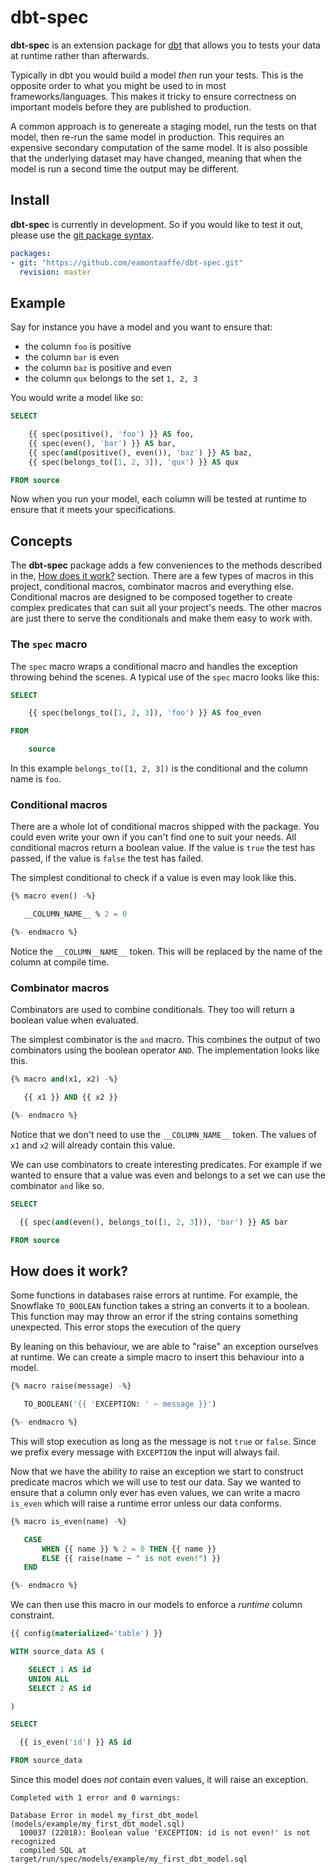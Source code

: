 # dbt-spec

**dbt-spec** is an extension package for
[dbt](https://github.com/fishtown-analytics/dbt) that allows you to
tests your data at runtime rather than afterwards.

Typically in dbt you would build a model _then_ run your tests. This
is the opposite order to what you might be used to in most
frameworks/languages. This makes it tricky to ensure correctness on
important models before they are published to production.

A common approach is to genereate a staging model, run the tests on
that model, then re-run the same model in production. This requires an
expensive secondary computation of the same model. It is also possible
that the underlying dataset may have changed, meaning that when the
model is run a second time the output may be different.

## Install

**dbt-spec** is currently in development. So if you would like to test
it out, please use the [git package
syntax](https://docs.getdbt.com/docs/building-a-dbt-project/package-management#git-packages).

```yaml
packages:
- git: "https://github.com/eamontaaffe/dbt-spec.git"
  revision: master
```

## Example

Say for instance you have a model and you want to ensure that:

- the column `foo` is positive
- the column `bar` is even
- the column `baz` is positive and even
- the column `qux` belongs to the set `1, 2, 3`

You would write a model like so:

```sql
SELECT

    {{ spec(positive(), 'foo') }} AS foo,
    {{ spec(even(), 'bar') }} AS bar,
    {{ spec(and(positive(), even()), 'baz') }} AS baz,
    {{ spec(belongs_to([1, 2, 3]), 'qux') }} AS qux

FROM source
```

Now when you run your model, each column will be tested at runtime to
ensure that it meets your specifications.

## Concepts

The **dbt-spec** package adds a few conveniences to the methods
described in the, [How does it work?](#how-does-it-work)
section. There are a few types of macros in this project, conditional
macros, combinator macros and everything else. Conditional macros are
designed to be composed together to create complex predicates that can
suit all your project's needs. The other macros are just there to
serve the conditionals and make them easy to work with.

### The `spec` macro

The `spec` macro wraps a conditional macro and handles the exception
throwing behind the scenes. A typical use of the `spec` macro looks
like this:

```sql
SELECT

    {{ spec(belongs_to([1, 2, 3]), 'foo') }} AS foo_even

FROM

    source
```

In this example `belongs_to([1, 2, 3])` is the conditional and the
column name is `foo`.

### Conditional macros

There are a whole lot of conditional macros shipped with the
package. You could even write your own if you can't find one to suit
your needs. All conditional macros return a boolean value. If the
value is `true` the test has passed, if the value is `false` the test
has failed.

The simplest conditional to check if a value is even may look like
this.

```sql
{% macro even() -%}

   __COLUMN_NAME__ % 2 = 0

{%- endmacro %}
```

Notice the `__COLUMN__NAME__` token. This will be replaced by the
name of the column at compile time.

### Combinator macros

Combinators are used to combine conditionals. They too will return a
boolean value when evaluated.

The simplest combinator is the `and` macro. This combines the output
of two combinators using the boolean operator `AND`. The
implementation looks like this.

```sql
{% macro and(x1, x2) -%}

   {{ x1 }} AND {{ x2 }}

{%- endmacro %}
```

Notice that we don't need to use the `__COLUMN_NAME__` token. The
values of `x1` and `x2` will already contain this value.

We can use combinators to create interesting predicates. For example
if we wanted to ensure that a value was even and belongs to a set we
can use the combinator `and` like so.

```sql
SELECT

  {{ spec(and(even(), belongs_to([1, 2, 3])), 'bar') }} AS bar

FROM source
```

## How does it work?

Some functions in databases raise errors at runtime. For example, the
Snowflake `TO_BOOLEAN` function takes a string an converts it to a
boolean. This function may may throw an error if the string contains
something unexpected. This error stops the execution of the query

By leaning on this behaviour, we are able to "raise" an exception
ourselves at runtime. We can create a simple macro to insert this
behaviour into a model.

```sql
{% macro raise(message) -%}

   TO_BOOLEAN('{{ 'EXCEPTION: ' ~ message }}')

{%- endmacro %}
```

This will stop execution as long as the message is not `true` or
`false`. Since we prefix every message with `EXCEPTION` the input will
always fail.

Now that we have the ability to raise an exception we start to
construct predicate macros which we will use to test our data. Say we
wanted to ensure that a column only ever has even values, we can write
a macro `is_even` which will raise a runtime error unless our data
conforms.

```sql
{% macro is_even(name) -%}

   CASE
       WHEN {{ name }} % 2 = 0 THEN {{ name }}
       ELSE {{ raise(name ~ " is not even!") }}
   END

{%- endmacro %}
```

We can then use this macro in our models to enforce a _runtime_ column
constraint.

```sql
{{ config(materialized='table') }}

WITH source_data AS (

    SELECT 1 AS id
    UNION ALL
    SELECT 2 AS id

)

SELECT

  {{ is_even('id') }} AS id

FROM source_data
```

Since this model does _not_ contain even values, it will raise an
exception.

```
Completed with 1 error and 0 warnings:

Database Error in model my_first_dbt_model (models/example/my_first_dbt_model.sql)
  100037 (22018): Boolean value 'EXCEPTION: id is not even!' is not recognized
  compiled SQL at target/run/spec/models/example/my_first_dbt_model.sql
```

